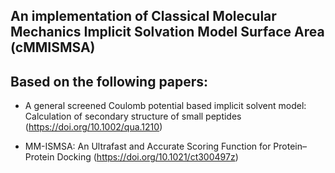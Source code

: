 An implementation of Classical Molecular Mechanics Implicit Solvation Model Surface Area (cMMISMSA)
---------------------------------------------------------------------------------------------------

## Based on the following papers:

* A general screened Coulomb potential based implicit solvent model: Calculation of secondary structure of small peptides (https://doi.org/10.1002/qua.1210)

* MM-ISMSA: An Ultrafast and Accurate Scoring Function for Protein–Protein Docking (https://doi.org/10.1021/ct300497z)

